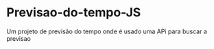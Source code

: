 # Previsao-do-tempo-JS
 Um projeto de previsão do tempo onde é usado uma APi para buscar a previsao
